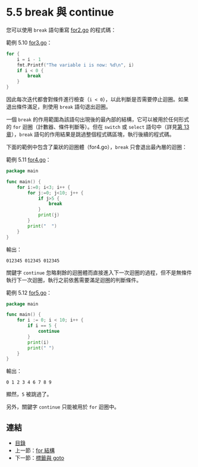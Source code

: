 # 5.5 break 與 continue

您可以使用 `break` 語句重寫 [for2.go](examples/chapter_5/for2.go) 的程式碼：

範例 5.10 [for3.go](examples/chapter_5/for3.go)：

```go
for {
	i = i - 1
	fmt.Printf("The variable i is now: %d\n", i)
	if i < 0 {
		break
	}
}
```

因此每次迭代都會對條件進行檢查（`i < 0`），以此判斷是否需要停止迴圈。如果退出條件滿足，則使用 `break` 語句退出迴圈。

一個 `break` 的作用範圍為該語句出現後的最內部的結構，它可以被用於任何形式的 `for` 迴圈（計數器、條件判斷等）。但在 `switch` 或 `select` 語句中（詳見[第 13 章](13.0.md)），`break` 語句的作用結果是跳過整個程式碼區塊，執行後續的程式碼。

下面的範例中包含了巢狀的迴圈體（for4.go），`break` 只會退出最內層的迴圈：

範例 5.11 [for4.go](examples/chapter_5/for4.go)：

```go
package main

func main() {
	for i:=0; i<3; i++ {
		for j:=0; j<10; j++ {
			if j>5 {
			    break   
			}
			print(j)
		}
		print("  ")
	}
}
```

輸出：

	012345 012345 012345

關鍵字 `continue` 忽略剩餘的迴圈體而直接進入下一次迴圈的過程，但不是無條件執行下一次迴圈，執行之前依舊需要滿足迴圈的判斷條件。

範例 5.12 [for5.go](examples/chapter_5/for5.go)：

```go
package main

func main() {
	for i := 0; i < 10; i++ {
		if i == 5 {
			continue
		}
		print(i)
		print(" ")
	}
}
```

輸出：

```
0 1 2 3 4 6 7 8 9
```

顯然，`5` 被跳過了。

另外，關鍵字 `continue` 只能被用於 `for` 迴圈中。

## 連結

- [目錄](directory.md)
- 上一節：[for 結構](05.4.md)
- 下一節：[標籤與 goto](05.6.md)

